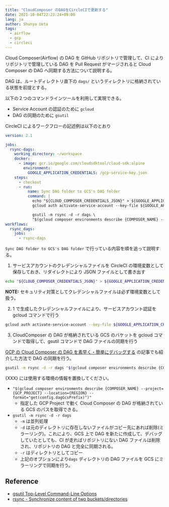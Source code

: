 ```yaml
---
title: "CloudComposer のDAGをCircleCIで更新する"
date: 2021-10-04T22:23:24+09:00
lang: ja
author: Shunya Ueta
tags:
  - airflow
  - gcp
  - circleci
---
```


Cloud Composer(Airflow) の DAG を GitHub リポジトリで管理して、CI によりリポジトリで管理している DAG を Pull Request がマージされると Cloud Composer の DAG へ同期する方法について説明する。

DAG は、ルートディレクトリ直下の `dags/` というディレクトリに格納されている状態を前提とする。

以下の２つのコマンドラインツールを利用して実現できる。

- Service Account の認証のために `gcloud`
- DAG の同期のために `gsutil`

CircleCI によるワークフローの記述例は以下のとおり

```yaml
version: 2.1

jobs:
  rsync-dags:
    working_directory: ~/workspace
    docker:
      - image: gcr.io/google.com/cloudsdktool/cloud-sdk:alpine
        environment:
          GOOGLE_APPLICATION_CREDENTIALS: /gcp-service-key.json
    steps:
      - checkout
      - run:
          name: Sync DAG folder to GCS's DAG folder
          command: |
            echo "${CLOUD_COMPOSER_CREDENTIALS_JSON}" > ${GOOGLE_APPLICATION_CREDENTIALS}
            gcloud auth activate-service-account --key-file ${GOOGLE_APPLICATION_CREDENTIALS}

            gsutil -m rsync -d -r dags \
            "$(gcloud composer environments describe {COMPOSER_NAME} --project={GCP_PROJECT} --location={REGION}  --format="get(config.dagGcsPrefix)")"
workflows:
  rsync_dags:
    jobs:
      - rsync-dags
```

`Sync DAG folder to GCS's DAG folder` で行っている内容を順を追って説明する。

1. サービスアカウントのクレデンシャルファイルを CircleCI の環境変数として保存しておき、リダイレクトにより JSON ファイルとして書き出す

```bash
echo "${CLOUD_COMPOSER_CREDENTIALS_JSON}" > ${GOOGLE_APPLICATION_CREDENTIALS}
```

**NOTE:** セキュリティ対策としてクレデンシャルファイルは必ず環境変数として扱う。

2. 1 で生成したクレデンシャルファイルにより、サービスアカウント認証を gcloud コマンドで行う

```bash
gcloud auth activate-service-account --key-file ${GOOGLE_APPLICATION_CREDENTIALS}
```

3. CloudComposer の DAG が格納されている GCS のバケットを gcloud コマンドで取得して、gsutil コマンドで DAG ファイルの同期を行う

[GCP の Cloud Composer の DAG を素早く・簡単にデバッグする](/posts/2021-09-29/) の記事でも紹介した方法で DAG の同期を行う。

```bash
gsutil -m rsync -d -r dags "$(gcloud composer environments describe {COMPOSER_NAME} --project={GCP_PROJECT} --location={REGION}  --format="get(config.dagGcsPrefix)")"
```

{XXX} には使用する環境の情報を置換してください。

- `"$(gcloud composer environments describe {COMPOSER_NAME} --project={GCP_PROJECT} --location={REGION} --format="get(config.dagGcsPrefix)")"`
  - 指定した GCP Project で動く Cloud Composer の DAG が格納されている GCS のパスを取得できる。
- `gsutil -m rsync -d -r dags`
  - `-m` は並列処理
  - `-d` は元のディレクトリに存在しないファイルがコピー先にあれば削除(ミラーリング)。これにより、GCS 上で DAG を新たに作成して、デバッグしていたとしても、CI が走ればリポジトリにない DAG ファイルは削除され、リポジトリの DAG と完全に同期される。
  - `-r` はディレクトリとしてコピー
  - 上記のオプションにより`dags` ディレクトリの DAG ファイルを GCS にミラーリングで同期を行う。

## Reference

- [gsutil Top-Level Command-Line Options](https://cloud.google.com/storage/docs/gsutil/addlhelp/TopLevelCommandLineOptions)
- [rsync - Synchronize content of two buckets/directories](https://cloud.google.com/storage/docs/gsutil/commands/rsync)
